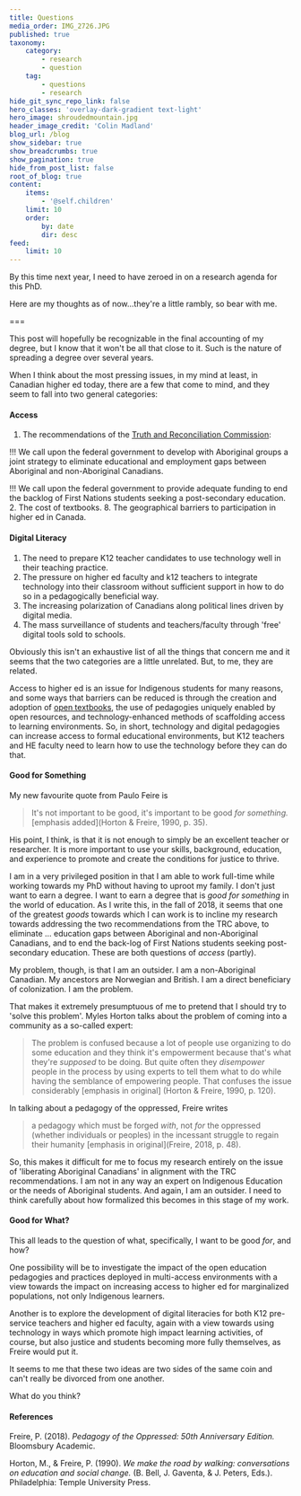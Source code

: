 ```yaml
---
title: Questions
media_order: IMG_2726.JPG
published: true
taxonomy:
    category:
        - research
        - question
    tag:
        - questions
        - research
hide_git_sync_repo_link: false
hero_classes: 'overlay-dark-gradient text-light'
hero_image: shroudedmountain.jpg
header_image_credit: 'Colin Madland'
blog_url: /blog
show_sidebar: true
show_breadcrumbs: true
show_pagination: true
hide_from_post_list: false
root_of_blog: true
content:
    items:
        - '@self.children'
    limit: 10
    order:
        by: date
        dir: desc
feed:
    limit: 10
---
```


By this time next year, I need to have zeroed in on a research agenda for this PhD.

Here are my thoughts as of now...they're a little rambly, so bear with me.

===

This post will hopefully be recognizable in the final accounting of my degree, but I know that it won't be all that close to it. Such is the nature of spreading a degree over several years.

When I think about the most pressing issues, in my mind at least, in Canadian higher ed today, there are a few that come to mind, and they seem to fall into two general categories:

#### Access

1. The recommendations of the [Truth and Reconciliation Commission](www.trc.ca):

!!! We call upon the federal government to develop with Aboriginal groups a joint strategy to eliminate educational and employment gaps between Aboriginal and non-Aboriginal Canadians.

!!! We call upon the federal government to provide adequate funding to end the backlog of First Nations students seeking a post-secondary education.
2. The cost of textbooks.
8. The geographical barriers to participation in higher ed in Canada.

#### Digital Literacy
1. The need to prepare K12 teacher candidates to use technology well in their teaching practice.
5. The pressure on higher ed faculty and k12 teachers to integrate technology into their classroom without sufficient support in how to do so in a pedagogically beneficial way.
6. The increasing polarization of Canadians along political lines driven by digital media.
7. The mass surveillance of students and teachers/faculty through 'free' digital tools sold to schools.

Obviously this isn't an exhaustive list of all the things that concern me and it seems that the two categories are a little unrelated. But, to me, they are related.

Access to higher ed is an issue for Indigenous students for many reasons, and some ways that barriers can be reduced is through the creation and adoption of [open textbooks](open.bccampus.ca), the use of pedagogies uniquely enabled by open resources, and technology-enhanced methods of scaffolding access to learning environments. So, in short, technology and digital pedagogies can increase access to formal educational environments, but K12 teachers and HE faculty need to learn how to use the technology before they can do that.

#### Good for Something

My new favourite quote from Paulo Feire is

> It's not important to be good, it's important to be good *for something.* [emphasis added](Horton & Freire, 1990, p. 35).

His point, I think, is that it is not enough to simply be an excellent teacher or researcher. It is more important to use your skills, background, education, and experience to promote and create the conditions for justice to thrive.

I am in a very privileged position in that I am able to work full-time while working towards my PhD without having to uproot my family. I don't just want to earn a degree. I want to earn a degree that is *good for something* in the world of education. As I write this, in the fall of 2018, it seems that one of the greatest *goods* towards which I can work is to incline my research towards addressing the two recommendations from the TRC above, to eliminate ... education gaps between Aboriginal and non-Aboriginal Canadians, and to end the back-log of First Nations students seeking post-secondary education. These are both questions of *access* (partly).

My problem, though, is that I am an outsider. I am a non-Aboriginal Canadian. My ancestors are Norwegian and British. I am a direct beneficiary of colonization. I am the problem.

That makes it extremely presumptuous of me to pretend that I should try to 'solve this problem'. Myles Horton talks about the problem of coming into a community as a so-called expert:

> The problem is confused because a lot of people use organizing to do some education and they think it's empowerment because that's what they're *supposed* to be doing. But quite often they *disempower* people in the process by using experts to tell them what to do while having the semblance of empowering people. That confuses the issue considerably [emphasis in original] (Horton & Freire, 1990, p. 120).

In talking about a pedagogy of the oppressed, Freire writes

> a pedagogy which must be forged *with*, not *for* the oppressed (whether individuals or peoples) in the incessant struggle to regain their humanity [emphasis in original](Freire, 2018, p. 48).

So, this makes it difficult for me to focus my research entirely on the issue of 'liberating Aboriginal Canadians' in alignment with the TRC recommendations. I am not in any way an expert on Indigenous Education or the needs of Aboriginal students. And again, I am an outsider.  I need to think carefully about how formalized this becomes in this stage of my work.

#### Good for What?

This all leads to the question of what, specifically, I want to be good *for*, and how?

One possibility will be to investigate the impact of the open education pedagogies and practices deployed in multi-access environments with a view towards the impact on increasing access to higher ed for marginalized populations, not only Indigenous learners.

Another is to explore the development of digital literacies for both K12 pre-service teachers and higher ed faculty, again with a view towards using technology in ways which promote high impact learning activities, of course, but also justice and students becoming more fully themselves, as Freire would put it.

It seems to me that these two ideas are two sides of the same coin and can't really be divorced from one another.

What do you think?

#### References

Freire, P. (2018). *Pedagogy of the Oppressed: 50th Anniversary Edition.* Bloomsbury Academic.

Horton, M., & Freire, P. (1990). *We make the road by walking: conversations on education and social change.* (B. Bell, J. Gaventa, & J. Peters, Eds.). Philadelphia: Temple University Press.
